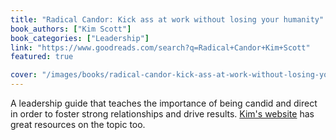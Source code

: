 ```yaml
---
title: "Radical Candor: Kick ass at work without losing your humanity"
book_authors: ["Kim Scott"]
book_categories: ["Leadership"]
link: "https://www.goodreads.com/search?q=Radical+Candor+Kim+Scott"
featured: true

cover: "/images/books/radical-candor-kick-ass-at-work-without-losing-your-humanity.jpg"
---
```


A leadership guide that teaches the importance of being candid and direct in order to foster strong relationships and drive results. [Kim's website](https://www.radicalcandor.com) has great resources on the topic too.
